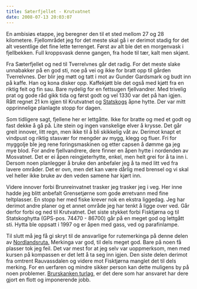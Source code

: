```yaml
---
title: Sæterfjellet - Krutvatnet
date: 2008-07-13 20:03:07
---
```


En ambisiøs    etappe, jeg beregner den til et sted mellom 27 og 28 kilometere. Fjellområdet jeg for det meste skal gå i er derimot stadig for det alt vesentlige det fine lette terrenget. Først av alt ble det en morgenvask i fjellbekken. Full kroppsvask denne gangen, fra hode til tær, kalt men skjønt.

Fra Sæterfjellet og ned til Tverrelvnes  går det radig. For det meste slake unnabakker på en god sti, noe på vei og ikke for bratt opp til gården Tverrelvnes. Der blir jeg møtt og tatt i mot av Gunder Gardsmark og budt inn på kaffe. Han og kona disker opp. Kaffekjøtt ble det også med kjøtt fra en riktig feit og fin sau. Bare nydelig for en fettsugen fjellvandrer. Med trivelig prat og gode råd gikk tida og først godt og vel 1330 var det på han igjen. Rått regnet 21 km igjen til Krutvatnet og <a href="http://www.statskog.no/index.asp?">Statskogs</a> åpne hytte. Der var mitt opprinnelige planlagte stopp for dagen.

Som tidligere sagt, fjellene her er lettgåtte. Ikke for bratte og med et godt og fast dekke å gå på. Lite stein og ingen vanskelige elver å krysse. Det går greit innover, litt regn, men ikke til å bli skikkelig våt av. Derimot knapt et vindpust og riktig stasvær for mengder av mygg, klegg og fluer. Fri for myggolje ble jeg rene foringsmaskinen og etter capsen å dømme ga jeg mye blod. For andre fjellvandrere, dere finner en åpen hytte i nordenden av Mosvatnet. Det er ei åpen reingjeterhytte, enkel, men helt grei for å ta inn i. Dersom noen planlegger å bruke den anbefaler jeg å ta med litt ved fra lavere områder. Det er ovn, men det kan være dårlig med brensel og vi skal vel heller ikke bruke av den veden samene har kjørt inn.

Videre innover forbi Brunreinvatnet trasker jeg trasker jeg i veg. Her inne hadde jeg blitt anbefalt Grensetjørne som gode ørretvann med fine teltplasser. En stopp her med fiske krever nok en ekstra liggedag. Jeg har derimot andre planer og et annet område jeg har tenkt å ligge over ved. Går derfor forbi og ned til Krutvatnet. Det siste stykket forbi Fisktjørna og til Statskoghytta (GPS-pos. 74470 - 86700) går på en meget god og lettgått sti. Hytta ble oppsatt i 1997 og er åpen med gass, ved og parafinlampe.

Til slutt må jeg få gi skryt til de ansvarlige for rutemerkinga på denne delen av <a href="http://www.nordlandsruta.no/">Nordlandsruta.</a> Merkinga var god, til dels meget god. Bare på noen få plasser tok jeg feil. Det var mest for at jeg selv var uoppmerksom, men med kursen på kompassen er det lett å ta seg inn igjen. Den siste delen derimot fra omtrent Rauvassdalen og videre mot Fisktjørna manglet det til dels merking. For en uerfaren og mindre sikker person kan dette muligens by på noen problemer. <a href="http://www.turistforeningen.no/brurskanken/">Brurskanken turlag</a>, er det dere som har ansvaret har dere gjort en flott og imponerende jobb.
